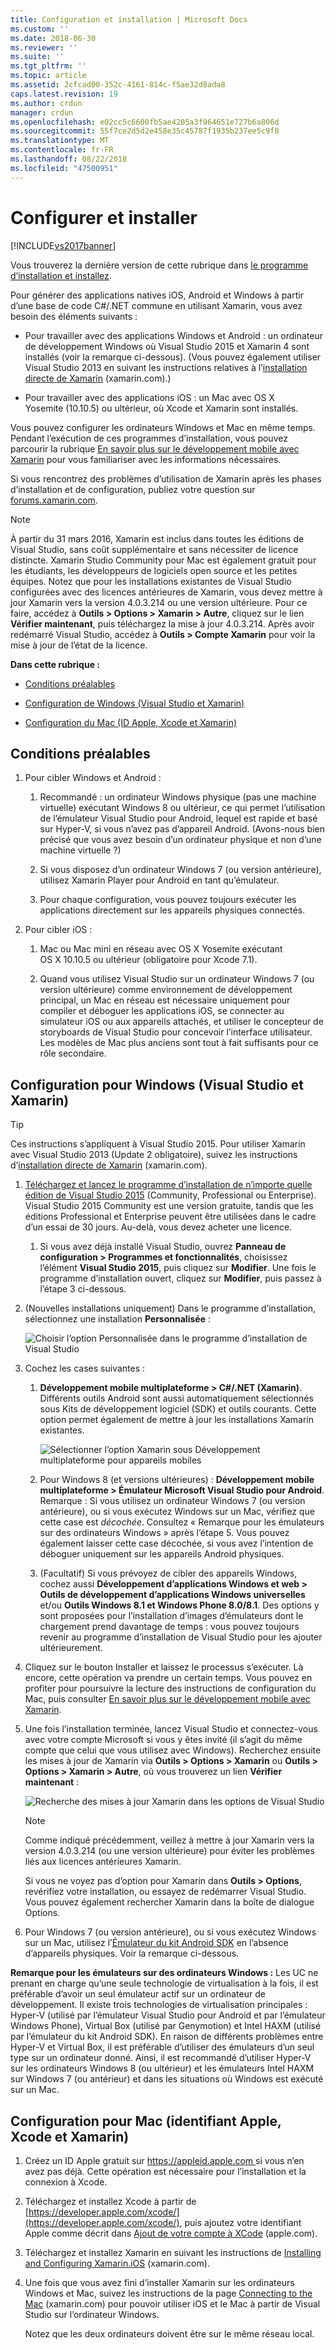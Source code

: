 ```yaml
---
title: Configuration et installation | Microsoft Docs
ms.custom: ''
ms.date: 2018-06-30
ms.reviewer: ''
ms.suite: ''
ms.tgt_pltfrm: ''
ms.topic: article
ms.assetid: 2cfcad00-352c-4161-814c-f5ae32d8ada8
caps.latest.revision: 19
ms.author: crdun
manager: crdun
ms.openlocfilehash: e02cc5c6600fb5ae4205a3f964651e727b6a806d
ms.sourcegitcommit: 55f7ce2d5d2e458e35c45787f1935b237ee5c9f8
ms.translationtype: MT
ms.contentlocale: fr-FR
ms.lasthandoff: 08/22/2018
ms.locfileid: "47500951"
---
```

# <a name="setup-and-install"></a>Configurer et installer
[!INCLUDE[vs2017banner](../includes/vs2017banner.md)]

Vous trouverez la dernière version de cette rubrique dans [le programme d’installation et installez](https://docs.microsoft.com/visualstudio/cross-platform/setup-and-install).  
  
  
Pour générer des applications natives iOS, Android et Windows à partir d’une base de code C#/.NET commune en utilisant Xamarin, vous avez besoin des éléments suivants :  
  
-   Pour travailler avec des applications Windows et Android : un ordinateur de développement Windows où Visual Studio 2015 et Xamarin 4 sont installés (voir la remarque ci-dessous). (Vous pouvez également utiliser Visual Studio 2013 en suivant les instructions relatives à l’[installation directe de Xamarin](https://developer.xamarin.com/guides/cross-platform/getting_started/requirements/#install) (xamarin.com).)   
  
-   Pour travailler avec des applications iOS : un Mac avec OS X Yosemite (10.10.5) ou ultérieur, où Xcode et Xamarin sont installés.  
  
 Vous pouvez configurer les ordinateurs Windows et Mac en même temps. Pendant l’exécution de ces programmes d’installation, vous pouvez parcourir la rubrique [En savoir plus sur le développement mobile avec Xamarin](../cross-platform/learn-about-mobile-development-with-xamarin.md) pour vous familiariser avec les informations nécessaires.  
 
Si vous rencontrez des problèmes d’utilisation de Xamarin après les phases d’installation et de configuration, publiez votre question sur [forums.xamarin.com](http://forums.xamarin.com/).
  
> [!NOTE]
>  À partir du 31 mars 2016, Xamarin est inclus dans toutes les éditions de Visual Studio, sans coût supplémentaire et sans nécessiter de licence distincte. Xamarin Studio Community pour Mac est également gratuit pour les étudiants, les développeurs de logiciels open source et les petites équipes. Notez que pour les installations existantes de Visual Studio configurées avec des licences antérieures de Xamarin, vous devez mettre à jour Xamarin vers la version 4.0.3.214 ou une version ultérieure. Pour ce faire, accédez à **Outils > Options > Xamarin > Autre**, cliquez sur le lien **Vérifier maintenant**, puis téléchargez la mise à jour 4.0.3.214. Après avoir redémarré Visual Studio, accédez à **Outils > Compte Xamarin** pour voir la mise à jour de l’état de la licence.  
  
 **Dans cette rubrique :**  
  
-   [Conditions préalables](#prereq)  
  
-   [Configuration de Windows (Visual Studio et Xamarin)](#windows)  
  
-   [Configuration du Mac (ID Apple, Xcode et Xamarin)](#mac)  
  
##  <a name="prereq"></a> Conditions préalables  
  
1.  Pour cibler Windows et Android :  
  
    1.  Recommandé : un ordinateur Windows physique (pas une machine virtuelle) exécutant Windows 8 ou ultérieur, ce qui permet l’utilisation de l’émulateur Visual Studio pour Android, lequel est rapide et basé sur Hyper-V, si vous n’avez pas d’appareil Android. (Avons-nous bien précisé que vous avez besoin d’un ordinateur physique et non d’une machine virtuelle ?)  
  
    1.  Si vous disposez d’un ordinateur Windows 7 (ou version antérieure), utilisez Xamarin Player pour Android en tant qu’émulateur. 
    
    1. Pour chaque configuration, vous pouvez toujours exécuter les applications directement sur les appareils physiques connectés.  
  
1.  Pour cibler iOS :  
  
    1.  Mac ou Mac mini en réseau avec OS X Yosemite exécutant OS X 10.10.5 ou ultérieur (obligatoire pour Xcode 7.1).  
  
    1.  Quand vous utilisez Visual Studio sur un ordinateur Windows 7 (ou version ultérieure) comme environnement de développement principal, un Mac en réseau est nécessaire uniquement pour compiler et déboguer les applications iOS, se connecter au simulateur iOS ou aux appareils attachés, et utiliser le concepteur de storyboards de Visual Studio pour concevoir l’interface utilisateur. Les modèles de Mac plus anciens sont tout à fait suffisants pour ce rôle secondaire.  
  
##  <a name="windows"></a> Configuration pour Windows (Visual Studio et Xamarin)  
  
> [!TIP]
>  Ces instructions s’appliquent à Visual Studio 2015. Pour utiliser Xamarin avec Visual Studio 2013 (Update 2 obligatoire), suivez les instructions d’[installation directe de Xamarin](https://developer.xamarin.com/guides/cross-platform/getting_started/requirements/#install) (xamarin.com).  
  
1.  [Téléchargez et lancez le programme d’installation de n’importe quelle édition de Visual Studio 2015](https://www.visualstudio.com/en-us/downloads/download-visual-studio-vs.aspx) (Community, Professional ou Enterprise). Visual Studio 2015 Community est une version gratuite, tandis que les éditions Professional et Enterprise peuvent être utilisées dans le cadre d’un essai de 30 jours. Au-delà, vous devez acheter une licence.  
  
    1.  Si vous avez déjà installé Visual Studio, ouvrez **Panneau de configuration > Programmes et fonctionnalités**, choisissez l’élément **Visual Studio 2015**, puis cliquez sur **Modifier**. Une fois le programme d’installation ouvert, cliquez sur **Modifier**, puis passez à l’étape 3 ci-dessous.  
  
2.  (Nouvelles installations uniquement) Dans le programme d’installation, sélectionnez une installation **Personnalisée** :  
  
     ![Choisir l’option Personnalisée dans le programme d’installation de Visual Studio](../cross-platform/media/cross-plat-xamarin-setup-1.png "Configuration multiplateforme de Xamarin 1")  
  
3.  Cochez les cases suivantes :  
  
    1.  **Développement mobile multiplateforme > C#/.NET (Xamarin)**. Différents outils Android sont aussi automatiquement sélectionnés sous Kits de développement logiciel (SDK) et outils courants. Cette option permet également de mettre à jour les installations Xamarin existantes.  
  
         ![Sélectionner l’option Xamarin sous Développement multiplateforme pour appareils mobiles](../cross-platform/media/cross-plat-xamarin-setup-2.png "Configuration multiplateforme de Xamarin 2")  
  
    2.  Pour Windows 8 (et versions ultérieures) : **Développement mobile multiplateforme > Émulateur Microsoft Visual Studio pour Android**. Remarque : Si vous utilisez un ordinateur Windows 7 (ou version antérieure), ou si vous exécutez Windows sur un Mac, vérifiez que cette case est *décochée*. Consultez « Remarque pour les émulateurs sur des ordinateurs Windows » après l’étape 5. Vous pouvez également laisser cette case décochée, si vous avez l’intention de déboguer uniquement sur les appareils Android physiques.  
  
    3.  (Facultatif) Si vous prévoyez de cibler des appareils Windows, cochez aussi **Développement d’applications Windows et web > Outils de développement d’applications Windows universelles** et/ou **Outils Windows 8.1 et Windows Phone 8.0/8.1**. Des options y sont proposées pour l’installation d’images d’émulateurs dont le chargement prend davantage de temps : vous pouvez toujours revenir au programme d’installation de Visual Studio pour les ajouter ultérieurement.  
  
4.  Cliquez sur le bouton Installer et laissez le processus s’exécuter. Là encore, cette opération va prendre un certain temps. Vous pouvez en profiter pour poursuivre la lecture des instructions de configuration du Mac, puis consulter [En savoir plus sur le développement mobile avec Xamarin](../cross-platform/learn-about-mobile-development-with-xamarin.md).  
  
5.  Une fois l’installation terminée, lancez Visual Studio et connectez-vous avec votre compte Microsoft si vous y êtes invité (il s’agit du même compte que celui que vous utilisez avec Windows). Recherchez ensuite les mises à jour de Xamarin via **Outils > Options > Xamarin** ou **Outils > Options > Xamarin > Autre**, où vous trouverez un lien **Vérifier maintenant** :  
  
     ![Recherche des mises à jour Xamarin dans les options de Visual Studio](../cross-platform/media/cross-plat-xamarin-setup-3.png "Configuration multiplateforme de Xamarin 3")  
  
    > [!NOTE]
    >  Comme indiqué précédemment, veillez à mettre à jour Xamarin vers la version 4.0.3.214 (ou une version ultérieure) pour éviter les problèmes liés aux licences antérieures Xamarin.  

    Si vous ne voyez pas d’option pour Xamarin dans **Outils > Options**, revérifiez votre installation, ou essayez de redémarrer Visual Studio. Vous pouvez également rechercher Xamarin dans la boîte de dialogue Options.
      
6.  Pour Windows 7 (ou version antérieure), ou si vous exécutez Windows sur un Mac, utilisez l’[Émulateur du kit Android SDK](https://developer.xamarin.com/guides/android/deployment,_testing,_and_metrics/debug-on-emulator/android-sdk-emulator/) en l’absence d’appareils physiques. Voir la remarque ci-dessous.  
  
 **Remarque pour les émulateurs sur des ordinateurs Windows :** Les UC ne prenant en charge qu’une seule technologie de virtualisation à la fois, il est préférable d’avoir un seul émulateur actif sur un ordinateur de développement. Il existe trois technologies de virtualisation principales : Hyper-V (utilisé par l’émulateur Visual Studio pour Android et par l’émulateur Windows Phone), Virtual Box (utilisé par Genymotion) et Intel HAXM (utilisé par l’émulateur du kit Android SDK). En raison de différents problèmes entre Hyper-V et Virtual Box, il est préférable d’utiliser des émulateurs d’un seul type sur un ordinateur donné. Ainsi, il est recommandé d’utiliser Hyper-V sur les ordinateurs Windows 8 (ou ultérieur) et les émulateurs Intel HAXM sur Windows 7 (ou antérieur) et dans les situations où Windows est exécuté sur un Mac.  
  
##  <a name="mac"></a> Configuration pour Mac (identifiant Apple, Xcode et Xamarin)  
  
1.  Créez un ID Apple gratuit sur [ https://appleid.apple.com ](https://appleid.apple.com/) si vous n’en avez pas déjà. Cette opération est nécessaire pour l’installation et la connexion à Xcode.  
  
2.  Téléchargez et installez Xcode à partir de [https://developer.apple.com/xcode/](https://developer.apple.com/xcode/), puis ajoutez votre identifiant Apple comme décrit dans [Ajout de votre compte à XCode](https://developer.apple.com/library/content/documentation/IDEs/Conceptual/AppStoreDistributionTutorial/AddingYourAccounttoXcode/AddingYourAccounttoXcode.html#//apple_ref/doc/uid/TP40013839-CH40-SW1) (apple.com).  
  
3.  Téléchargez et installez Xamarin en suivant les instructions de [Installing and Configuring Xamarin.iOS](http://developer.xamarin.com/guides/ios/getting_started/installation/mac/) (xamarin.com).  
  
4.  Une fois que vous avez fini d’installer Xamarin sur les ordinateurs Windows et Mac, suivez les instructions de la page [Connecting to the Mac](http://developer.xamarin.com/guides/ios/getting_started/installation/windows/xamarin-mac-agent/) (xamarin.com) pour pouvoir utiliser iOS et le Mac à partir de Visual Studio sur l’ordinateur Windows.  
  
     Notez que les deux ordinateurs doivent être sur le même réseau local.


